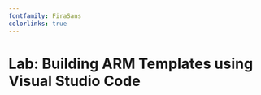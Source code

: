 ```yaml
---
fontfamily: FiraSans
colorlinks: true
---
```


# Lab: Building ARM Templates using Visual Studio Code
